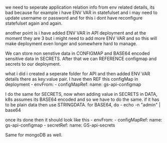 we need to seperate application relation info from env related details, its bad because for example i have ENV VAR in statefulset and i may need to update username or password and for this i dont have reconfigure statefulset again and again.

another point is i have added ENV VAR in API deployment and at the moment they are 3 but i might need to add more ENV VAR and so this will make deployment even longer and somewhere hard to manage.

We can store non senstive data in CONFIGMAP and BASE64 encoded sensitive data in SECRETS.
After that we can REFERENCE configmap and secrets to our deployment.

what i did i created a seperate folder for API and then added ENV VAR details there as key:value pair. I have then REF this configMap in deployment - 
          envFrom:
            - configMapRef:
                name: gs-api-configmap

I do the same for SECRETS, now when adding value in SECRETS in DATA, k8s assumes its BASE64 encoded and so we have to do the same.
if it has to be plain data then use STRINGDATA.
for BASE64, do - 
echo -n "admin" | base64

once its done then it should look like this - 
          envFrom:
            - configMapRef:
                name: gs-api-configmap
            - secretRef:
                name: GS-api-secrets

Same for mongoDB as well.